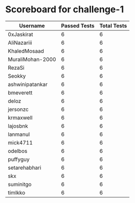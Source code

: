 # Scoreboard for challenge-1
| Username   | Passed Tests | Total Tests |
|------------|--------------|-------------|
| 0xJaskirat | 6 | 6 |
| AliNazariii | 6 | 6 |
| KhaledMosaad | 6 | 6 |
| MuraliMohan-2000 | 6 | 6 |
| RezaSi | 6 | 6 |
| Seokky | 6 | 6 |
| ashwinipatankar | 6 | 6 |
| bmeverett | 6 | 6 |
| deloz | 6 | 6 |
| jersonzc | 6 | 6 |
| krmaxwell | 6 | 6 |
| lajosbnk | 6 | 6 |
| lanmanul | 6 | 6 |
| mick4711 | 6 | 6 |
| odelbos | 6 | 6 |
| puffyguy | 6 | 6 |
| setarehabhari | 6 | 6 |
| skx | 6 | 6 |
| suminitgo | 6 | 6 |
| timlkko | 6 | 6 |
